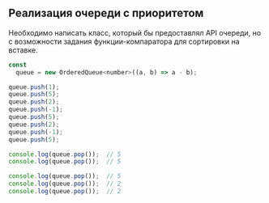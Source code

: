 ## Реализация очереди с приоритетом

Необходимо написать класс, который бы предоставлял API очереди, но с возможности задания функции-компаратора для сортировки на вставке.

```js
const
  queue = new OrderedQueue<number>((a, b) => a - b);

queue.push(1);
queue.push(5);
queue.push(2);
queue.push(-1);
queue.push(5);
queue.push(2);
queue.push(-1);
queue.push(5);

console.log(queue.pop());  // 5
console.log(queue.pop());  // 5

console.log(queue.pop());  // 5
console.log(queue.pop());  // 2
console.log(queue.pop());  // 2
```